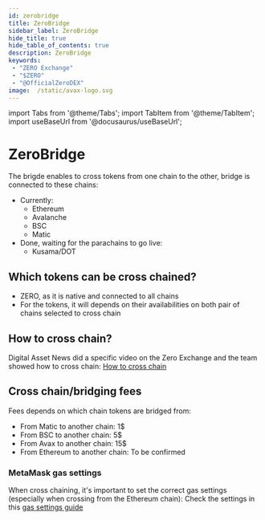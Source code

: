 ```yaml
---
id: zerobridge
title: ZeroBridge
sidebar_label: ZeroBridge
hide_title: true
hide_table_of_contents: true
description: ZeroBridge
keywords:
 - "ZERO Exchange"
 - "$ZERO"
 - "@OfficialZeroDEX"
image:  /static/avax-logo.svg
---
```


import Tabs from '@theme/Tabs';
import TabItem from '@theme/TabItem';
import useBaseUrl from '@docusaurus/useBaseUrl';

# ZeroBridge

The brigde enables to cross tokens from one chain to the other, bridge is connected to these chains:
* Currently:  
  * Ethereum
  * Avalanche
  * BSC
  * Matic
* Done, waiting for the parachains to go live:  
  * Kusama/DOT


## Which tokens can be cross chained?

* ZERO, as it is native and connected to all chains
* For the tokens, it will depends on their availabilities on both pair of chains selected to cross chain

## How to cross chain?

Digital Asset News did a specific video on the Zero Exchange and the team showed how to cross chain: [How to cross chain](https://youtu.be/lGVNDuotddM?t=1164)


## Cross chain/bridging fees

Fees depends on which chain tokens are bridged from:
* From Matic to another chain: 1$
* From BSC to another chain: 5$
* From Avax to another chain: 15$
* From Ethereum to another chain: To be confirmed


### MetaMask gas settings
When cross chaining, it's important to set the correct gas settings (especially when crossing from the Ethereum chain): Check the settings in this [gas settings guide](https://0-exchange.gitbook.io/0-exchange-docs/pinned/transaction-fails) 



